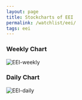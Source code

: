 ```yaml
---
layout: page
title: Stockcharts of EEI
permalink: /watchlist/eei/
tags: eei
---
```


### Weekly Chart
![EEI-weekly](http://www.marketwatch.com/kaavio.Webhost/charts/big.chart?nosettings=1&symb=EEI&uf=0&type=4&size=3&sid=10332488&style=1013&freq=2&time=12&ma=5&maval=50,200&lf=4&lf2=0&lf3=0&height=510&width=720&mocktick=1)

### Daily Chart
![EEI-daily](http://www.marketwatch.com/kaavio.Webhost/charts/big.chart?nosettings=1&symb=EEI&uf=7168&type=4&size=3&sid=10332488&style=1013&freq=1&time=8&ma=6&maval=20,50,200&lf=4&lf2=0&lf3=0&height=510&width=720&mocktick=1)
